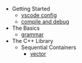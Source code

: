- Getting Started
  - [vscode config](docs/vscode.md)
  - [compile and debug](docs/C++编译compile与调试debug.md)
- The Basics
  - [grammar](docs/grammar.md)
- The C++ Library
  - Sequential Containers
    - [vector](docs/stl-vector.md)